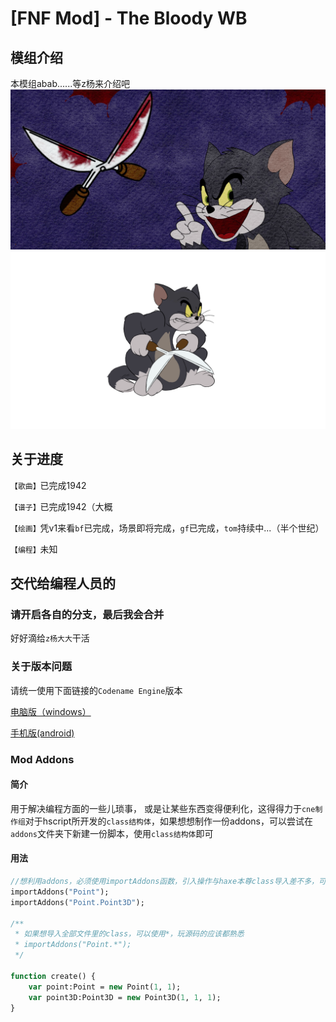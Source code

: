 # [FNF Mod] - The Bloody WB
## 模组介绍
本模组abab......等z杨来介绍吧
![](https://github.com/VapireMox/The-blood-WB--By-CNE/blob/YourDad/images/loadingMenu/1942menu.png)
![](https://github.com/VapireMox/The-blood-WB--By-CNE/blob/YourDad/source/一阶段.png)

## 关于进度
`【歌曲】`已完成1942

`【谱子】`已完成1942（大概

`【绘画】`凭v1来看`bf`已完成，场景即将完成，`gf`已完成，`tom`持续中...（半个世纪）

`【编程】`未知

## 交代给编程人员的

### 请开启各自的分支，最后我会合并
好好滴给`z杨大大`干活

### 关于版本问题
请统一使用下面链接的`Codename Engine`版本

[电脑版（windows）](https://nightly.link/CodenameCrew/CodenameEngine/workflows/windows/main/Codename%20Engine.zip)

[手机版(android)](https://github.com/MobilePorting/CodenameEngine-Mobile/actions/runs/12750679073/artifacts/2422951342)

### Mod Addons
#### 简介
用于解决编程方面的一些儿琐事， 或是让某些东西变得便利化，这得得力于`cne制作组`对于hscript所开发的`class结构体`，如果想想制作一份addons，可以尝试在`addons`文件夹下新建一份脚本，使用`class结构体`即可

#### 用法
```haxe
//想利用addons，必须使用importAddons函数，引入操作与haxe本尊class导入差不多，可看以下操作
importAddons("Point");
importAddons("Point.Point3D");

/**
 * 如果想导入全部文件里的class，可以使用*，玩源码的应该都熟悉
 * importAddons("Point.*");
 */

function create() {
    var point:Point = new Point(1, 1);
    var point3D:Point3D = new Point3D(1, 1, 1);
}
```
